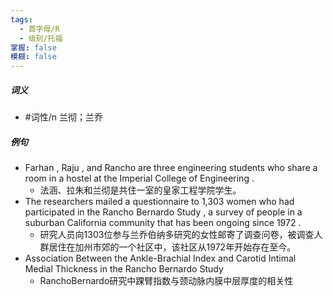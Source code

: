 ```yaml
---
tags:
  - 首字母/R
  - 级别/托福
掌握: false
模糊: false
---
```

##### 词义
- #词性/n  兰彻；兰乔
##### 例句
- Farhan , Raju , and Rancho are three engineering students who share a room in a hostel at the Imperial College of Engineering .
	- 法涵、拉朱和兰彻是共住一室的皇家工程学院学生。
- The researchers mailed a questionnaire to 1,303 women who had participated in the Rancho Bernardo Study , a survey of people in a suburban California community that has been ongoing since 1972 .
	- 研究人员向1303位参与兰乔伯纳多研究的女性邮寄了调查问卷，被调查人群居住在加州市郊的一个社区中，该社区从1972年开始存在至今。
- Association Between the Ankle-Brachial Index and Carotid Intimal Medial Thickness in the Rancho Bernardo Study
	- RanchoBernardo研究中踝臂指数与颈动脉内膜中层厚度的相关性
